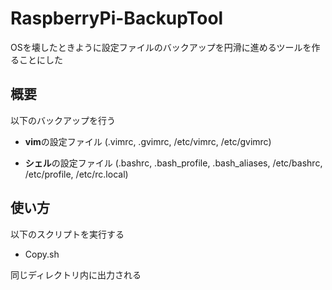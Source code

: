 # RaspberryPi-BackupTool
OSを壊したときように設定ファイルのバックアップを円滑に進めるツールを作ることにした

## 概要
以下のバックアップを行う

* **vim**の設定ファイル
(.vimrc, .gvimrc, /etc/vimrc, /etc/gvimrc)

* **シェル**の設定ファイル
(.bashrc, .bash_profile, .bash_aliases, /etc/bashrc, /etc/profile, /etc/rc.local)

## 使い方
以下のスクリプトを実行する
* Copy.sh

同じディレクトリ内に出力される
